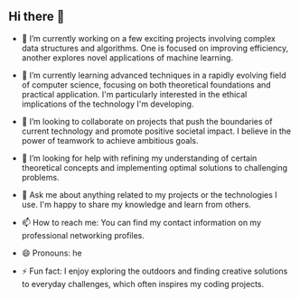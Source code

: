## Hi there 👋

- 🔭 I’m currently working on a few exciting projects involving complex data structures and algorithms.  One is focused on improving efficiency, another explores novel applications of machine learning.

- 🌱 I’m currently learning advanced techniques in a rapidly evolving field of computer science, focusing on both theoretical foundations and practical application.  I'm particularly interested in the ethical implications of the technology I'm developing.

- 👯 I’m looking to collaborate on projects that push the boundaries of current technology and promote positive societal impact. I believe in the power of teamwork to achieve ambitious goals.

- 🤔 I’m looking for help with refining my understanding of certain theoretical concepts and implementing optimal solutions to challenging problems.

- 💬 Ask me about anything related to my projects or the technologies I use. I'm happy to share my knowledge and learn from others.

- 📫 How to reach me: You can find my contact information on my professional networking profiles.

- 😄 Pronouns: he

- ⚡ Fun fact: I enjoy exploring the outdoors and finding creative solutions to everyday challenges, which often inspires my coding projects.

<!--
**NS28cse/NS28cse** is a ✨ _special_ ✨ repository because its `README.md` (this file) appears on your GitHub profile.

Here are some ideas to get you started:

- 🔭 I’m currently working on ...
- 🌱 I’m currently learning ...
- 👯 I’m looking to collaborate on ...
- 🤔 I’m looking for help with ...
- 💬 Ask me about ...
- 📫 How to reach me: ...
- 😄 Pronouns: ...
- ⚡ Fun fact: ...
-->
